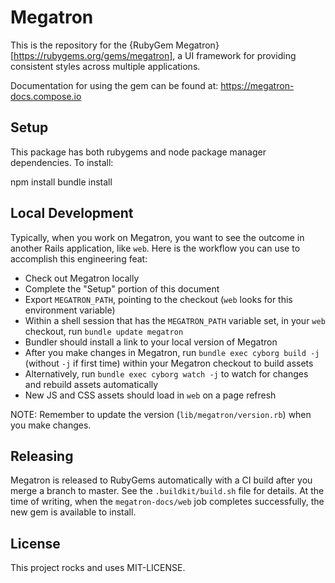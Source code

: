 # Megatron

This is the repository for the {RubyGem Megatron}[https://rubygems.org/gems/megatron], a
UI framework for providing consistent styles across multiple applications.

Documentation for using the gem can be found at: https://megatron-docs.compose.io

## Setup

This package has both rubygems and node package manager dependencies. To install:

  npm install
  bundle install

## Local Development

Typically, when you work on Megatron, you want to see the outcome in another
Rails application, like `web`. Here is the workflow you can use to accomplish
this engineering feat:

- Check out Megatron locally
- Complete the "Setup" portion of this document
- Export `MEGATRON_PATH`, pointing to the checkout (`web` looks for this environment variable)
- Within a shell session that has the `MEGATRON_PATH` variable set, in your `web` checkout, run `bundle update megatron`
- Bundler should install a link to your local version of Megatron
- After you make changes in Megatron, run `bundle exec cyborg build -j` (without `-j` if first time) within your Megatron checkout to build assets
- Alternatively, run `bundle exec cyborg watch -j` to watch for changes and rebuild assets automatically
- New JS and CSS assets should load in `web` on a page refresh

NOTE: Remember to update the version (`lib/megatron/version.rb`) when you make changes.

## Releasing

Megatron is released to RubyGems automatically with a CI build after you merge a
branch to master. See the `.buildkit/build.sh` file for details. At the time of
writing, when the `megatron-docs/web` job completes successfully, the new gem is
available to install.

## License

This project rocks and uses MIT-LICENSE.
